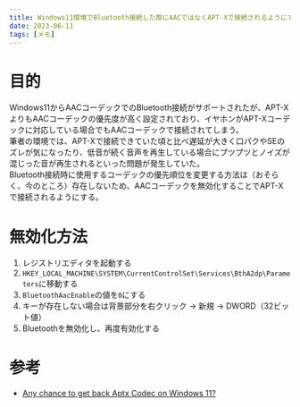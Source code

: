 ```yaml
---
title: Windows11環境でBluetooth接続した際にAACではなくAPT-Xで接続されるようにする
date: 2023-06-11
tags: [メモ]
---
```

# 目的
Windows11からAACコーデックでのBluetooth接続がサポートされたが、APT-XよりもAACコーデックの優先度が高く設定されており、イヤホンがAPT-Xコーデックに対応している場合でもAACコーデックで接続されてしまう。  
筆者の環境では、APT-Xで接続できていた頃と比べ遅延が大きく口パクやSEのズレが気になったり、低音が続く音声を再生している場合にプツプツとノイズが混じった音が再生されるといった問題が発生していた。  
Bluetooth接続時に使用するコーデックの優先順位を変更する方法は（おそらく、今のところ）存在しないため、AACコーデックを無効化することでAPT-Xで接続されるようにする。  

# 無効化方法
1. レジストリエディタを起動する
1. `HKEY_LOCAL_MACHINE\SYSTEM\CurrentControlSet\Services\BthA2dp\Parameters`に移動する
1. `BluetoothAacEnable`の値を`0`にする
  1. キーが存在しない場合は背景部分を右クリック → 新規 → DWORD（32ビット値）
1. Bluetoothを無効化し、再度有効化する

# 参考
- [Any chance to get back Aptx Codec on Windows 11?](https://www.reddit.com/r/Windows11/comments/qouxsp/any_chance_to_get_back_aptx_codec_on_windows_11/)